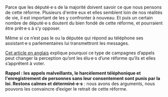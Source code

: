 Parce que les député·e·s de la majorité doivent savoir ce que nous pensons de cette réforme. Plusieurs d'entre eux et
elles semblent loin de nos réalités de vie, il est important de les y confronter à nouveau. Et puis un certain
nombre de député·e·s doutent du bien fondé de cette réforme, et pourraient être prêt·e·s à s’y opposer.

Même si ce n’est pas le ou la députée qui répond au téléphone ses assistant·e·s parlementaires lui transmettront les
messages.  

[Cet article en anglais](https://www.nytimes.com/2016/11/22/us/politics/heres-why-you-should-call-not-email-your-legislators.html)
explique pourquoi ce type de campagnes d’appels peut changer la perception qu’ont les élu·e·s d’une réforme qu’ils et
elles s’apprêtent à voter.

__Rappel : les appels malveillants, le harcèlement téléphonique et l'enregistrement de personnes sans leur
consentement sont punis par la loi. Restons calmes et déterminé·e·s__ : nous avons des arguments, nous pouvons les
 convaincre d’exiger le retrait de cette réforme.